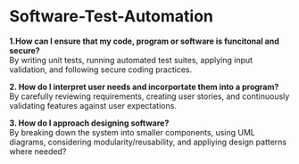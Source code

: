 # Software-Test-Automation

<b>1.How can I ensure that my code, program or software is funcitonal and secure?</b><br>
 By writing unit tests, running automated test suites, applying input validation, and following secure coding practices.<br>
  
<b>2.  How do I interpret user needs and incorportate them into a program?</b><br>
By carefully reviewing requirements, creating user stories, and continuously validating features against user expectations.<br>

<b>3. How do I approach designing software?</b><br>
By breaking down the system into smaller components, using UML diagrams, considering modularity/reusability, and appliying design patterns where needed?<br>

